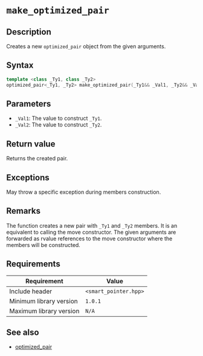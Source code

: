 # `make_optimized_pair`

## Description

Creates a new `optimized_pair` object from the given arguments.

## Syntax

```cpp
template <class _Ty1, class _Ty2>
optimized_pair<_Ty1, _Ty2> make_optimized_pair(_Ty1&& _Val1, _Ty2&& _Val2) noexcept(<expr>);
```

## Parameters

- `_Val1`: The value to construct `_Ty1`.
- `_Val2`: The value to construct `_Ty2`.

## Return value

Returns the created pair.

## Exceptions

May throw a specific exception during members construction.

## Remarks

The function creates a new pair with `_Ty1` and `_Ty2` members. It is an equivalent to calling the move constructor. The given arguments 
are forwarded as rvalue references to the move constructor where the members will be constructed.

## Requirements

| Requirement             | Value                 |
|-------------------------|-----------------------|
| Include header          | `<smart_pointer.hpp>` |
| Minimum library version | `1.0.1`               |
| Maximum library version | `N/A`                 |

## See also

- [optimized_pair](optimized_pair.md)